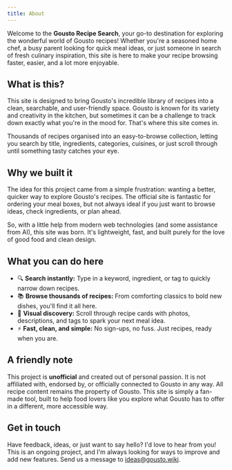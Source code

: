 ```yaml
---
title: About
---
```


Welcome to the **Gousto Recipe Search**, your go-to destination for exploring the wonderful world of Gousto recipes! Whether you're a seasoned home chef, a busy parent looking for quick meal ideas, or just someone in search of fresh culinary inspiration, this site is here to make your recipe browsing faster, easier, and a lot more enjoyable.

## What is this?  

This site is designed to bring Gousto's incredible library of recipes into a clean, searchable, and user-friendly space. Gousto is known for its variety and creativity in the kitchen, but sometimes it can be a challenge to track down exactly what you're in the mood for. That's where this site comes in.

Thousands of recipes organised into an easy-to-browse collection, letting you search by title, ingredients, categories, cuisines, or just scroll through until something tasty catches your eye.

## Why we built it  

The idea for this project came from a simple frustration: wanting a better, quicker way to explore Gousto's recipes. The official site is fantastic for ordering your meal boxes, but not always ideal if you just want to browse ideas, check ingredients, or plan ahead.

So, with a little help from modern web technologies (and some assistance from AI), this site was born. It's lightweight, fast, and built purely for the love of good food and clean design.

## What you can do here  

- 🔍 **Search instantly:** Type in a keyword, ingredient, or tag to quickly narrow down recipes.  
- 📚 **Browse thousands of recipes:** From comforting classics to bold new dishes, you'll find it all here.  
- 📸 **Visual discovery:** Scroll through recipe cards with photos, descriptions, and tags to spark your next meal idea.  
- ⚡ **Fast, clean, and simple:** No sign-ups, no fuss. Just recipes, ready when you are.

## A friendly note  

This project is **unofficial** and created out of personal passion. It is not affiliated with, endorsed by, or officially connected to Gousto in any way. All recipe content remains the property of Gousto. This site is simply a fan-made tool, built to help food lovers like you explore what Gousto has to offer in a different, more accessible way.

## Get in touch  

Have feedback, ideas, or just want to say hello? I'd love to hear from you! This is an ongoing project, and I'm always looking for ways to improve and add new features. Send us a message to [ideas@gousto.wiki](mailto:ideas@gousto.wiki).
